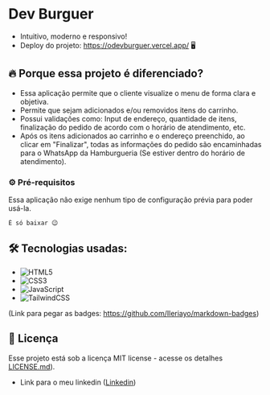 # Dev Burguer

* Intuitivo, moderno e responsivo!
* Deploy do projeto: https://odevburguer.vercel.app/ 🖥️

## 🔥 Porque essa projeto é diferenciado?

* Essa aplicação permite que o cliente visualize o menu de forma clara e objetiva.
* Permite que sejam adicionados e/ou removidos itens do carrinho.
* Possui validações como: Input de endereço, quantidade de itens, finalização do pedido de acordo com o horário de atendimento, etc.
* Após os itens adicionados ao carrinho e o endereço preenchido, ao clicar em "Finalizar", todas as informações do pedido são encaminhadas  para o WhatsApp da Hamburgueria (Se estiver dentro do horário de atendimento).

### ⚙️ Pré-requisitos

Essa aplicação não exige nenhum tipo de configuração prévia para poder usá-la.

```
É só baixar 😉
```
## 🛠️ Tecnologias usadas:

* ![HTML5](https://img.shields.io/badge/html5-%23E34F26.svg?style=for-the-badge&logo=html5&logoColor=white)
* ![CSS3](https://img.shields.io/badge/css3-%231572B6.svg?style=for-the-badge&logo=css3&logoColor=white)
* ![JavaScript](https://img.shields.io/badge/javascript-%23323330.svg?style=for-the-badge&logo=javascript&logoColor=%23F7DF1E)
* ![TailwindCSS](https://img.shields.io/badge/tailwindcss-%2338B2AC.svg?style=for-the-badge&logo=tailwind-css&logoColor=white)

(Link para pegar as badges: https://github.com/Ileriayo/markdown-badges)

## 📄 Licença

Esse projeto está sob a licença MIT license - acesse os detalhes [LICENSE.md](https://github.com/gabrielmlemes/LandingPageBarberShop/blob/master/LICENSE)).

* Link para o meu linkedin ([Linkedin](https://www.linkedin.com/in/gabriel-l-775abb103/))
